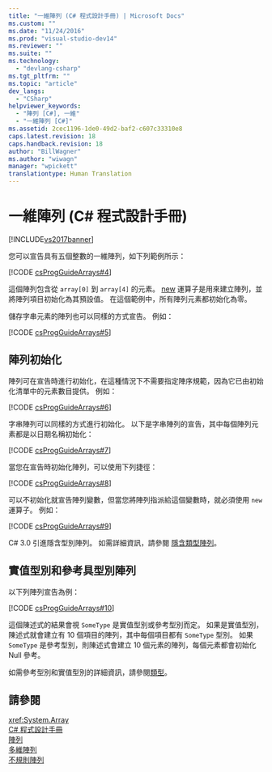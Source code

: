 ```yaml
---
title: "一維陣列 (C# 程式設計手冊) | Microsoft Docs"
ms.custom: ""
ms.date: "11/24/2016"
ms.prod: "visual-studio-dev14"
ms.reviewer: ""
ms.suite: ""
ms.technology: 
  - "devlang-csharp"
ms.tgt_pltfrm: ""
ms.topic: "article"
dev_langs: 
  - "CSharp"
helpviewer_keywords: 
  - "陣列 [C#], 一維"
  - "一維陣列 [C#]"
ms.assetid: 2cec1196-1de0-49d2-baf2-c607c33310e8
caps.latest.revision: 18
caps.handback.revision: 18
author: "BillWagner"
ms.author: "wiwagn"
manager: "wpickett"
translationtype: Human Translation
---
```

# 一維陣列 (C# 程式設計手冊)
[!INCLUDE[vs2017banner](../../../csharp/includes/vs2017banner.md)]

您可以宣告具有五個整數的一維陣列，如下列範例所示：  
  
 [!CODE [csProgGuideArrays#4](../CodeSnippet/VS_Snippets_VBCSharp/csProgGuideArrays#4)]  
  
 這個陣列包含從 `array[0]` 到 `array[4]` 的元素。  [new](../../../csharp/language-reference/keywords/new.md) 運算子是用來建立陣列，並將陣列項目初始化為其預設值。  在這個範例中，所有陣列元素都初始化為零。  
  
 儲存字串元素的陣列也可以同樣的方式宣告。  例如：  
  
 [!CODE [csProgGuideArrays#5](../CodeSnippet/VS_Snippets_VBCSharp/csProgGuideArrays#5)]  
  
## 陣列初始化  
 陣列可在宣告時進行初始化，在這種情況下不需要指定陣序規範，因為它已由初始化清單中的元素數目提供。  例如：  
  
 [!CODE [csProgGuideArrays#6](../CodeSnippet/VS_Snippets_VBCSharp/csProgGuideArrays#6)]  
  
 字串陣列可以同樣的方式進行初始化。  以下是字串陣列的宣告，其中每個陣列元素都是以日期名稱初始化：  
  
 [!CODE [csProgGuideArrays#7](../CodeSnippet/VS_Snippets_VBCSharp/csProgGuideArrays#7)]  
  
 當您在宣告時初始化陣列，可以使用下列捷徑：  
  
 [!CODE [csProgGuideArrays#8](../CodeSnippet/VS_Snippets_VBCSharp/csProgGuideArrays#8)]  
  
 可以不初始化就宣告陣列變數，但當您將陣列指派給這個變數時，就必須使用 `new` 運算子。  例如：  
  
 [!CODE [csProgGuideArrays#9](../CodeSnippet/VS_Snippets_VBCSharp/csProgGuideArrays#9)]  
  
 C\# 3.0 引進隱含型別陣列。  如需詳細資訊，請參閱 [隱含類型陣列](../../../csharp/programming-guide/arrays/implicitly-typed-arrays.md)。  
  
## 實值型別和參考具型別陣列  
 以下列陣列宣告為例：  
  
 [!CODE [csProgGuideArrays#10](../CodeSnippet/VS_Snippets_VBCSharp/csProgGuideArrays#10)]  
  
 這個陳述式的結果會視 `SomeType` 是實值型別或參考型別而定。  如果是實值型別，陳述式就會建立有 10 個項目的陣列，其中每個項目都有 `SomeType` 型別。  如果 `SomeType` 是參考型別，則陳述式會建立 10 個元素的陣列，每個元素都會初始化 Null 參考。  
  
 如需參考型別和實值型別的詳細資訊，請參閱[類型](../../../csharp/language-reference/keywords/types.md)。  
  
## 請參閱  
 <xref:System.Array>   
 [C\# 程式設計手冊](../../../csharp/programming-guide/index.md)   
 [陣列](../../../csharp/programming-guide/arrays/index.md)   
 [多維陣列](../../../csharp/programming-guide/arrays/multidimensional-arrays.md)   
 [不規則陣列](../../../csharp/programming-guide/arrays/jagged-arrays.md)